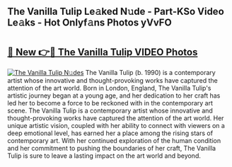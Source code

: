 ## The Vanilla Tulip Le𝚊ked N𝚞de - Part-KSo Video Le𝚊ks - Hot Onlyf𝚊ns Photos yVvFO

# <h2><a href="http://ab18462.deff.icu/?id=The+Vanilla+Tulip">🔗 New 👉🔴 The Vanilla Tulip VIDEO Photos</a></h2>

[![The Vanilla Tulip N𝚞des](https://i.imgur.com/rIISA9y.gif)](http://ab18462.deff.icu/?id=The+Vanilla+Tulip)
The Vanilla Tulip (b. 1990) is a contemporary artist whose innovative and thought-provoking works have captured the attention of the art world. Born in London, England, The Vanilla Tulip's artistic journey began at a young age, and her dedication to her craft has led her to become a force to be reckoned with in the contemporary art scene. The Vanilla Tulip is a contemporary artist whose innovative and thought-provoking works have captured the attention of the art world. Her unique artistic vision, coupled with her ability to connect with viewers on a deep emotional level, has earned her a place among the rising stars of contemporary art. With her continued exploration of the human condition and her commitment to pushing the boundaries of her craft, The Vanilla Tulip is sure to leave a lasting impact on the art world and beyond.
